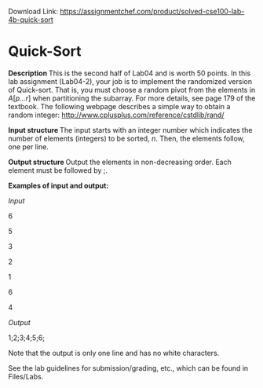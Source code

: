 Download Link: https://assignmentchef.com/product/solved-cse100-lab-4b-quick-sort
<br>
<h1>Quick-Sort</h1>

<strong>Description </strong>This is the second half of Lab04 and is worth 50 points. In this lab assignment (Lab04-2), your job is to implement the randomized version of Quick-sort. That is, you must choose a random pivot from the elements in <em>A</em>[<em>p…r</em>] when partitioning the subarray. For more details, see page 179 of the textbook. The following webpage describes a simple way to obtain a random integer: http://www.cplusplus.com/reference/cstdlib/rand/

<strong>Input structure </strong>The input starts with an integer number which indicates the number of elements (integers) to be sorted, <em>n</em>. Then, the elements follow, one per line.

<strong>Output structure </strong>Output the elements in non-decreasing order. Each element must be followed by ;.

<strong>Examples of input and output:</strong>

<em>Input</em>

6

5

3

2

1

6

4

<em>Output</em>

1;2;3;4;5;6;

Note that the output is only one line and has no white characters.

See the lab guidelines for submission/grading, etc., which can be found in Files/Labs.
